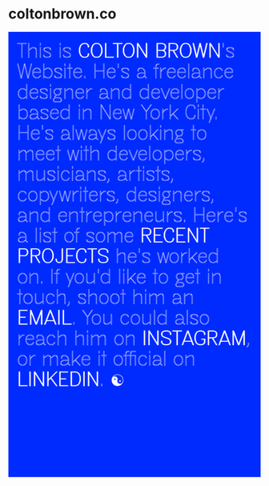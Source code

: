 # coltonbrown.co

![image](https://raw.githubusercontent.com/coltonTB/personal-2/master/web-screenshot-10-4.png)

